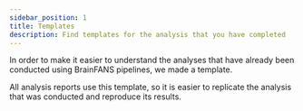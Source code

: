 ```yaml
---
sidebar_position: 1
title: Templates
description: Find templates for the analysis that you have completed
---
```


In order to make it easier to understand the analyses that have already been conducted using BrainFANS pipelines, we made a template.

All analysis reports use this template, so it is easier to replicate the analysis that was conducted and reproduce its results.
